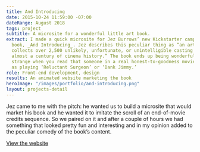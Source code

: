 ```yaml
---
title: And Introducing
date: 2015-10-24 11:59:00 -07:00
dateRange: August 2018
tags: project
subtitle: A microsite for a wonderful little art book.
extract: I made a quick microsite for Jez Burrows’ new Kickstarter campaign and art
  book, _And Introducing_. Jez describes this peculiar thing as “an art book that
  collects over 2,500 unlikely, unfortunate, or unintelligible casting credits from
  almost a century of cinema history.” The book ends up being wonderfully funny and
  strange when you read that someone in a real honest-to-goodness movie was credited
  as playing ‘Reluctant Surgeon’ or ‘Dank Jimmy.’
role: Front-end development, design
results: An animated website marketing the book
heroImage: "/images/portfolio/and-introducing.png"
layout: projects-detail
---
```


Jez came to me with the pitch: he wanted us to build a microsite that would market his book and he wanted it to imitate the scroll of an end-of-movie credits sequence. So we paired on it and after a couple of hours we had something that looked pretty fun and interesting and in my opinion added to the peculiar comedy of the book’s content.

[View the website](https://codepen.io/robinrendle/live/3982836e8faff88672ec5b09cf94c8f6)
